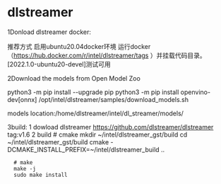 # dlstreamer
1Donload dlstreamer docker:

推荐方式 启用ubuntu20.04docker环境
运行docker （https://hub.docker.com/r/intel/dlstreamer/tags ）并挂载代码目录。 [2022.1.0-ubuntu20-devel]测试可用


2Download the models from Open Model Zoo

python3 -m pip install --upgrade pip
python3 -m pip install openvino-dev[onnx]
/opt/intel/dlstreamer/samples/download_models.sh

models location:/home/dlstreamer/intel/dl_streamer/models/

3build:
1 dowload dlstreamer https://github.com/dlstreamer/dlstreamer tag:v1.6
2 build
      # cmake
      mkdir ~/intel/dlstreamer_gst/build
      cd ~/intel/dlstreamer_gst/build
      cmake -DCMAKE_INSTALL_PREFIX=~/intel/dlstreamer_build  ..

      # make
      make -j
      sudo make install
      
      
      
